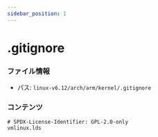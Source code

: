 ```yaml
---
sidebar_position: 1
---
```

# .gitignore

### ファイル情報

- パス: `linux-v6.12/arch/arm/kernel/.gitignore`

### コンテンツ

```gitignore
# SPDX-License-Identifier: GPL-2.0-only
vmlinux.lds

```
